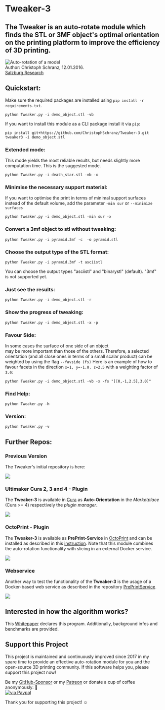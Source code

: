 # Tweaker-3
## The Tweaker is an auto-rotate module which finds the STL or 3MF object's optimal orientation on the printing platform to improve the efficiency of 3D printing.

![Auto-rotation of a model](https://github.com/ChristophSchranz/Tweaker-3/blob/master/auto-rotation.png)  
Author: Christoph Schranz, 12.01.2016.  
[Salzburg Research](http://www.salzburgresearch.at/blog/3d-print-positioning/)

## Quickstart:  

Make sure the required packages are installed using `pip install -r requirements.txt`. 

`python Tweaker.py -i demo_object.stl -vb`

If you want to install this module as a CLI package install it via `pip`:

    pip install git+https://github.com/ChristophSchranz/Tweaker-3.git
    tweaker3 -i demo_object.stl 

### Extended mode:

This mode yields the most reliable results, 
but needs slightly more computation time. 
This is the suggested mode.

`python Tweaker.py -i death_star.stl -vb -x`


### Minimise the necessary support material:

If you want to optimise the print in terms of minimal support surfaces
 instead of the default volume, add the parameter `-min sur` 
 or `--minimize surfaces`

`python Tweaker.py -i demo_object.stl -min sur -x`



### Convert a 3mf object to stl without tweaking:

`python Tweaker.py -i pyramid.3mf -c  -o pyramid.stl`


### Choose the output type of the STL format:

`python Tweaker.py -i pyramid.3mf -t asciistl`

You can choose the output types "asciistl" and 
"binarystl" (default). "3mf" is not supported yet.


### Just see the results:

`python Tweaker.py -i demo_object.stl -r`


### Show the progress of tweaking:

`python Tweaker.py -i demo_object.stl -x -p`



### Favour Side:

In some cases the surface of one side of an object  
may be more important than those of the others. 
Therefore, a selected orientation (and all close ones in terms of a small scalar product) 
can be weighted by using the flag `--favside (fs)` Here is an example 
of how to favour facets in the direction `x=1, y=-1.0, z=2.5` with a weighting factor 
of `3.0`:

`python Tweaker.py -i demo_object.stl -vb -x -fs "[[0,-1,2.5],3.0]"`


### Find Help:

`python Tweaker.py -h`

### Version:

`python Tweaker.py -v`


## Further Repos:

### Previous Version

The Tweaker's initial repository is here:

<a href="https://github.com/iot-salzburg/STL-tweaker">
  <img align="center" src="https://github-readme-stats.vercel.app/api/pin/?username=iot-salzburg&repo=STL-Tweaker&theme=slateorange" />
</a>


### Ultimaker Cura 2, 3 and 4 - Plugin

The **Tweaker-3** is available in [Cura](https://ultimaker.com/software/ultimaker-cura) 
as **Auto-Orientation** in the *Marketplace* (Cura >= 4) respectively 
the *plugin manager*. 

<a href="https://github.com/nallath/CuraOrientationPlugin">
  <img align="center" src="https://github-readme-stats.vercel.app/api/pin/?username=nallath&repo=CuraOrientationPlugin&theme=slateorange" />
</a>


### OctoPrint - Plugin

The **Tweaker-3** is available as **PrePrint-Service** in [OctoPrint](https://octoprint.org/) 
and can be installed as described in this 
[instruction](https://plugins.octoprint.org/plugins/preprintservice/). 
Note that this module combines the auto-rotation functionality with slicing in an external Docker service.

<a href="https://github.com/ChristophSchranz/Octoprint-PrePrintService">
  <img align="center" src="https://github-readme-stats.vercel.app/api/pin/?username=christophschranz&repo=Octoprint-PrePrintService&theme=slateorange" />
</a>

### Webservice

Another way to test the functionality of the **Tweaker-3** is the usage of a Docker-based web service
as described in the repository [PrePrintService](https://github.com/ChristophSchranz/Pre-Print-Service).

<a href="https://github.com/ChristophSchranz/PrePrintService">
  <img align="center" src="https://github-readme-stats.vercel.app/api/pin/?username=christophschranz&repo=Pre-Print-Service&theme=slateorange" />
</a>


## Interested in how the algorithm works?

This [Whitepaper](https://www.researchgate.net/publication/311765131_Tweaker_-_Auto_Rotation_Module_for_FDM_3D_Printing) 
declares this program. Additionally, background 
infos and benchmarks are provided.

## Support this Project

This project is maintained and continuously improved since 2017 in my spare time to provide an effective auto-rotation module for you and the open-source 3D printing community. 
If this software helps you, please support this project now!

Be my [GitHub-Sponsor](https://github.com/sponsors/ChristophSchranz) or my [Patreon](https://www.patreon.com/chris_schranz) 
or donate a cup of coffee anonymously: :hatching_chick:	  
[![via Paypal](https://img.shields.io/badge/Donate-PayPal-green.svg)](https://www.paypal.com/cgi-bin/webscr?cmd=_s-xclick&hosted_button_id=RG7UBJMUNLMHN&source=url)

Thank you for supporting this project! :relaxed:	
